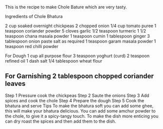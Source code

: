 This is the recipe to make Chole Bature which are very tasty.

Ingredients of Chole Bhatura

2 cup soaked overnight chickpeas
2 chopped onion
1/4 cup tomato puree
1 teaspoon coriander powder
5 cloves garlic
1/2 teaspoon turmeric
1 1/2 teaspoon chana masala powder
1 teaspoon cumin
1 tablespoon ginger
3 tablespoon onion paste
salt as required
1 teaspoon garam masala powder
1 teaspoon red chilli powder

For Dough
1 cup all purpose flour
3 teaspoon yoghurt (curd)
2 teaspoon refined oil
1 dash salt
1/4 tablespoon wheat flour

For Garnishing
2 tablespoon chopped coriander leaves
----------------------------------------------------------------------------------------------
Step 1 Pressure cook the chickpeas
Step 2 Saute the onions
Step 3 Add spices and cook the chole
Step 4 Prepare the dough
Step 5 Cook the bhatura and serve
Tips
To make the bhatura soft you can add some ghee, this will make your bhatura delicious.
You can add some amchur powder to the chole, to give it a spicy-tangy touch.
To make the dish more enticing you can dry roast the spices and then add them to the dish.
